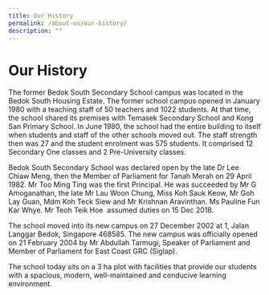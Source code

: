 ```yaml
---
title: Our History
permalink: /about-us/our-history/
description: ""
---
```

Our History
===========

The former Bedok South Secondary School campus was located in the Bedok South Housing Estate. The former school campus opened in January 1980 with a teaching staff of 50 teachers and 1022 students. At that time, the school shared its premises with Temasek Secondary School and Kong San Primary School. In June 1980, the school had the entire building to itself when students and staff of the other schools moved out. The staff strength then was 27 and the student enrolment was 575 students. It comprised 12 Secondary One classes and 2 Pre-University classes.

  

Bedok South Secondary School was declared open by the late Dr Lee Chiaw Meng, then the Member of Parliament for Tanah Merah on 29 April 1982. Mr Too Ming Ting was the first Principal. He was succeeded by Mr G Amoganathan, the late Mr Lau Woon Chung, Miss Koh Sauk Keow, Mr Goh Lay Guan, Mdm Koh Teck Siew and Mr Krishnan Aravinthan. Ms Pauline Fun Kar Whye. Mr Teoh Teik Hoe  assumed duties on 15 Dec 2018.

  

The school moved into its new campus on 27 December 2002 at 1, Jalan Langgar Bedok, Singapore 468585. The new campus was officially opened on 21 February 2004 by Mr Abdullah Tarmugi, Speaker of Parliament and Member of Parliament for East Coast GRC (Siglap).

  

The school today sits on a 3 ha plot with facilities that provide our students with a spacious, modern, well-maintained and conducive learning environment.